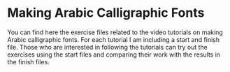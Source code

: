 # Making Arabic Calligraphic Fonts

You can find here the exercise files related to the video tutorials on making Arabic calligraphic fonts. For each tutorial I am including a start and finish file. Those who are interested in following the tutorials can try out the exercises using the start files and comparing their work with the results in the finish files.
